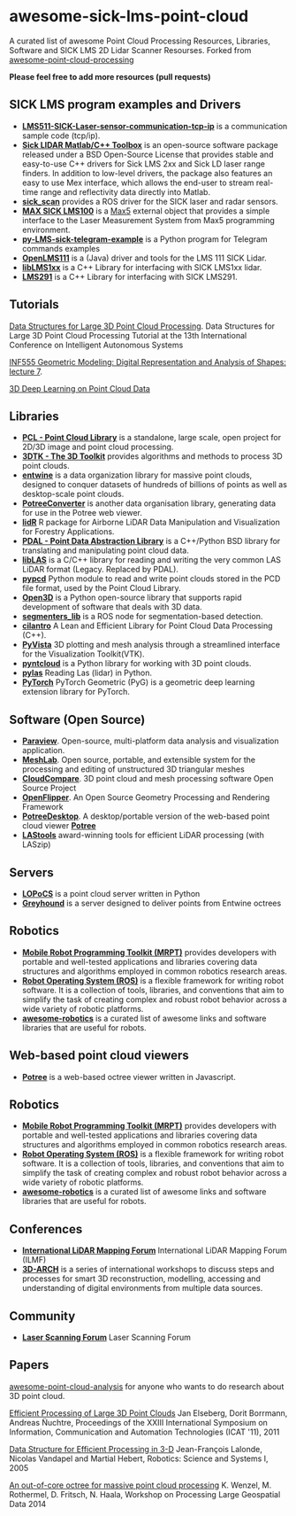 # awesome-sick-lms-point-cloud

A curated list of awesome Point Cloud Processing Resources, Libraries, Software and SICK LMS 2D Lidar Scanner Resourses. Forked from [awesome-point-cloud-processing](https://github.com/mmolero/awesome-point-cloud-processing)

**Please feel free to add more resources (pull requests)**

## SICK LMS program examples and Drivers

- [**LMS511-SICK-Laser-sensor-communication-tcp-ip**](https://github.com/MareArts/LMS511-SICK-Laser-sensor-communication-tcp-ip) is a communication sample code (tcp/ip).
- [**Sick LIDAR Matlab/C++ Toolbox**](http://sicktoolbox.sourceforge.net/) is an open-source software package released under a BSD Open-Source License that provides stable and easy-to-use C++ drivers for Sick LMS 2xx and Sick LD laser range finders. In addition to low-level drivers, the package also features an easy to use Mex interface, which allows the end-user to stream real-time range and reflectivity data directly into Matlab.
- [**sick_scan**](https://github.com/SICKAG/sick_scan) provides a ROS driver for the SICK laser and radar sensors.
- [**MAX SICK LMS100**](https://github.com/v2lab/max-sick-lms100) is a [Max5](https://cycling74.com/downloads/sdk) external object that provides a simple interface to the Laser Measurement System from Max5 programming environment.
- [**py-LMS-sick-telegram-example**](https://github.com/danieltak/py-LMS-sick-telegram-example) is a Python program for Telegram commands examples
- [**OpenLMS111**](https://github.com/d33z/OpenLMS111) is a (Java) driver and tools for the LMS 111 SICK Lidar.
- [**libLMS1xx**](https://github.com/konradb3/libLMS1xx) is a C++ Library for interfacing with SICK LMS1xx lidar.
- [**LMS291**](https://github.com/vab/LMS291) is a C++ Library for interfacing with SICK LMS291.

## Tutorials

[Data Structures for Large 3D Point Cloud Processing](http://www7.informatik.uni-wuerzburg.de/mitarbeiter/nuechter/tutorial2014). Data Structures for Large 3D Point Cloud Processing Tutorial at the 13th International Conference on Intelligent Autonomous Systems

[INF555 Geometric Modeling: Digital Representation
and Analysis of Shapes: lecture 7](http://www.enseignement.polytechnique.fr/informatique/INF555/Slides/lecture7.pdf). 

[3D Deep Learning on Point Cloud Data](http://graphics.stanford.edu/courses/cs468-17-spring/LectureSlides/L16%20-%203d%20deep%20learning%20on%20point%20cloud%20(analysis)%20and%20joint%20embedding.pdf)

## Libraries

- [**PCL - Point Cloud Library**](http://pointclouds.org/) is a standalone, large scale, open project for 2D/3D image and point cloud processing.
- [**3DTK - The 3D Toolkit**](http://slam6d.sourceforge.net/) provides algorithms and methods to process 3D point clouds. 
- [**entwine**](https://github.com/connormanning/entwine/) is a data organization library for massive point clouds, designed to conquer datasets of hundreds of billions of points as well as desktop-scale point clouds.
- [**PotreeConverter**](https://github.com/potree/PotreeConverter) is another data organisation library, generating data for use in the Potree web viewer.
- [**lidR**](https://github.com/Jean-Romain/lidR) R package for Airborne LiDAR Data Manipulation and Visualization for Forestry Applications.
- [**PDAL - Point Data Abstraction Library**](http://www.pdal.io/) is a C++/Python BSD library for translating and manipulating point cloud data.
- [**libLAS**](http://liblas.org/) is a C/C++ library for reading and writing the very common LAS LiDAR format (Legacy. Replaced by PDAL). 
- [**pypcd**](https://github.com/dimatura/pypcd) Python module to read and write point clouds stored in the PCD file format, used by the Point Cloud Library.
- [**Open3D**](https://github.com/intel-isl/Open3D) is a Python open-source library that supports rapid development of software that deals with 3D data.
- [**segmenters_lib**](https://github.com/LidarPerception/segmenters_lib) is a ROS node for segmentation-based detection.
- [**cilantro**](https://github.com/kzampog/cilantro) A Lean and Efficient Library for Point Cloud Data Processing (C++).
- [**PyVista**](https://github.com/pyvista/pyvista/) 3D plotting and mesh analysis through a streamlined interface for the Visualization Toolkit(VTK).
- [**pyntcloud**](https://github.com/daavoo/pyntcloud) is a Python library for working with 3D point clouds.
- [**pylas**](https://github.com/tmontaigu/pylas) Reading Las (lidar) in Python.
- [**PyTorch**](https://github.com/rusty1s/pytorch_geometric) PyTorch Geometric (PyG) is a geometric deep learning extension library for PyTorch.

## Software (Open Source)

- [**Paraview**](http://www.paraview.org/). Open-source, multi-platform data analysis and visualization application. 
- [**MeshLab**](http://meshlab.sourceforge.net/). Open source, portable, and extensible system for the processing and editing of unstructured 3D triangular meshes
- [**CloudCompare**](http://www.danielgm.net/cc/). 3D point cloud and mesh processing software 
Open Source Project
- [**OpenFlipper**](http://www.openflipper.org/). An Open Source Geometry Processing and Rendering Framework
- [**PotreeDesktop**](https://github.com/potree/PotreeDesktop). A desktop/portable version of the web-based point cloud viewer [**Potree**](https://github.com/potree/potree)
- [**LAStools**](https://github.com/LAStools/LAStools) award-winning tools for efficient LiDAR processing (with LASzip)

## Servers

- [**LOPoCS**](https://oslandia.github.io/lopocs/) is a point cloud server written in Python
- [**Greyhound**](https://github.com/hobu/greyhound) is a server designed to deliver points from Entwine octrees

## Robotics

- [**Mobile Robot Programming Toolkit (MRPT)**](https://www.mrpt.org/) provides developers with portable and well-tested applications and libraries covering data structures and algorithms employed in common robotics research areas.
- [**Robot Operating System (ROS)**](https://www.ros.org/)  is a flexible framework for writing robot software. It is a collection of tools, libraries, and conventions that aim to simplify the task of creating complex and robust robot behavior across a wide variety of robotic platforms.
- [**awesome-robotics**](https://github.com/ahundt/awesome-robotics) is a curated list of awesome links and software libraries that are useful for robots.

## Web-based point cloud viewers

- [**Potree**](https://github.com/potree/potree) is a web-based octree viewer written in Javascript.

## Robotics

- [**Mobile Robot Programming Toolkit (MRPT)**](https://www.mrpt.org/) provides developers with portable and well-tested applications and libraries covering data structures and algorithms employed in common robotics research areas.
- [**Robot Operating System (ROS)**](https://www.ros.org/)  is a flexible framework for writing robot software. It is a collection of tools, libraries, and conventions that aim to simplify the task of creating complex and robust robot behavior across a wide variety of robotic platforms.
- [**awesome-robotics**](https://github.com/ahundt/awesome-robotics) is a curated list of awesome links and software libraries that are useful for robots.

## Conferences

- [**International LiDAR Mapping Forum**](https://www.lidarmap.org/) International LiDAR Mapping Forum (ILMF)
- [**3D-ARCH**](http://www.3d-arch.org/) is a series of international workshops to discuss steps and processes for smart 3D reconstruction, modelling, accessing and understanding of digital environments from multiple data sources.

## Community

- [**Laser Scanning Forum**](https://www.laserscanningforum.com/forum/) Laser Scanning Forum

## Papers 

[awesome-point-cloud-analysis](https://github.com/Yochengliu/awesome-point-cloud-analysis) for anyone who wants to do research about 3D point cloud.

[Efficient Processing of Large 3D Point Clouds](https://www.researchgate.net/publication/233792575_Efficient_Processing_of_Large_3D_Point_Clouds) Jan Elseberg, Dorit Borrmann, Andreas N̈uchtre, Proceedings of the XXIII International Symposium on Information, Communication and Automation Technologies (ICAT '11), 2011 

[Data Structure for Efficient Processing in 3-D](http://www.roboticsproceedings.org/rss01/p48.pdf) Jean-François Lalonde, Nicolas Vandapel and Martial Hebert, Robotics: Science and Systems I, 2005

[An out-of-core octree for massive point cloud processing](http://rs.tudelft.nl/~rlindenbergh/workshop/WenzelIQmulus.pdf) K. Wenzel, M. Rothermel, D. Fritsch, N. Haala, Workshop on Processing Large Geospatial Data 2014
